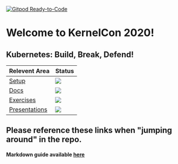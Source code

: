 [![Gitpod Ready-to-Code](https://img.shields.io/badge/Gitpod-Ready--to--Code-blue?logo=gitpod)](https://gitpod.io/#https://github.com/denver-cfman/KernelCon2020K8s) 

# Welcome to KernelCon 2020!

## Kubernetes: Build, Break, Defend!

Relevent Area | Status
--- | ---
[Setup](Setup/README.md)                 | [![](https://img.shields.io/badge/Status-InProgress-f39f37)](Setup/README.md)
[Docs](Docs/README.md)                   | [![](https://img.shields.io/badge/Status-InProgress-f39f37)](Docs/README.md)
[Exercises](Exercises/README.md)         | [![](https://img.shields.io/badge/Status-InProgress-f39f37)](Exercises/README.md)
[Presentations](Presentations/README.md) | [![](https://img.shields.io/badge/Status-InProgress-f39f37)](Presentations/README.md)

## Please reference these links when "jumping around" in the repo.
#### Markdown guide available [here](https://guides.github.com/features/mastering-markdown/)